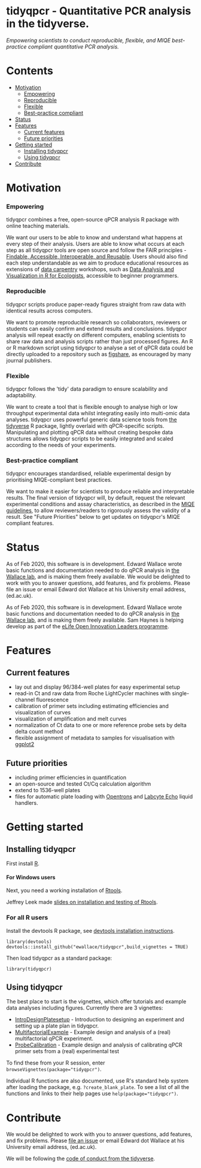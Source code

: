 # tidyqpcr - Quantitative PCR analysis in the tidyverse.

*Empowering scientists to conduct reproducible, flexible, and MIQE best-practice compliant quantitative PCR analysis.*

# Contents

* [Motivation](#Motivation)
	* [Empowering](#Empowering)
	* [Reproducible](#Reproducible)
	* [Flexible](#Flexible)
	* [Best-practice compliant](#Best-practice-compliant)
* [Status](#Status)
* [Features](#Features)
	* [Current features](#Current-features)
	* [Future priorities](#Future-priorities)
* [Getting started](#Getting-started)
	* [Installing tidyqpcr](#Installing-tidyqpcr)
	* [Using tidyqpcr](#Using-tidyqpcr)
* [Contribute](#Contribute)

# Motivation

### Empowering

tidyqpcr combines a free, open-source qPCR analysis R package with online teaching materials. 

We want our users to be able to know and understand what happens at every step of their analysis. Users are able to know what occurs at each step as all tidyqpcr tools are open source and follow the FAIR principles - [Findable, Accessible, Interoperable, and Reusable](https://www.force11.org/group/fairgroup/fairprinciples). Users should also find each step understandable as we aim to produce educational resources as extensions of [data carpentry](https://datacarpentry.org/) workshops, such as [Data Analysis and Visualization in R for Ecologists](https://datacarpentry.org/R-ecology-lesson/), accessible to beginner programmers. 

### Reproducible

tidyqpcr scripts produce paper-ready figures straight from raw data with identical results across computers.

We want to promote reproducible research so collaborators, reviewers or students can easily confirm and extend results and conclusions. tidyqpcr analysis will repeat exactly on different computers, enabling scientists to share raw data and analysis scripts rather than just  processed figures. An R or R markdown script using tidyqpcr to analyse a set of qPCR data could be directly uploaded to a repository such as [figshare](https://figshare.com/), as encouraged by many journal publishers.

### Flexible

tidyqpcr follows the 'tidy' data paradigm to ensure scalability and adaptability.

We want to create a tool that is flexible enough to analyse high or low throughput experimental data whilst integrating easily into multi-omic data analyses. tidyqpcr uses powerful generic data science tools from [the tidyverse](https://www.tidyverse.org/) R package, lightly overlaid with qPCR-specific scripts. Manipulating and plotting qPCR data without creating bespoke data structures allows tidyqpcr scripts to be easily integrated and scaled according to the needs of your experiments.

### Best-practice compliant

tidyqpcr encourages standardised, reliable experimental design by prioritising MIQE-compliant best practices.

We want to make it easier for scientists to produce reliable and interpretable results. The final version of tidyqpcr will, by default, request the relevant experimental conditions and assay characteristics, as described in the [MIQE guidelines](https://academic.oup.com/clinchem/article/55/4/611/5631762), to allow reviewers/readers to rigorously assess the validity of a result. See "Future Priorities" below to get updates on tidyqpcr's MIQE compliant features.

# Status

As of Feb 2020, this software is in development. Edward Wallace wrote basic functions and documentation needed to do qPCR analysis in [the Wallace lab](https://ewallace.github.io/), and is making them freely available. We would be delighted to work with you to answer questions, add features, and fix problems. Please file an issue or email Edward dot Wallace at his University email address, (ed.ac.uk). 

As of Feb 2020, this software is in development. Edward Wallace wrote basic functions and documentation needed to do qPCR analysis in [the Wallace lab](https://ewallace.github.io/), and is making them freely available. Sam Haynes is helping develop as part of the [eLife Open Innovation Leaders programme](https://elifesciences.org/labs/fdcb6588/innovation-leaders-2020-introducing-the-cohort). 

# Features 

## Current features

* lay out and display 96/384-well plates for easy experimental setup
* read-in Ct and raw data from Roche LightCycler machines with single-channel fluorescence
* calibration of primer sets including estimating efficiencies and visualization of curves
* visualization of amplification and melt curves
* normalization of Ct data to one or more reference probe sets by delta delta count method
* flexible assignment of metadata to samples for visualisation with [ggplot2](https://ggplot2.tidyverse.org/)

## Future priorities

* including primer efficiencies in quantification
* an open-source and tested Ct/Cq calculation algorithm
* extend to 1536-well plates 
* files for automatic plate loading with [Opentrons](https://opentrons.com/) and [Labcyte Echo](https://www.labcyte.com/products/liquid-handling/echo-liquid-handlers) liquid handlers.


# Getting started

## Installing tidyqpcr

First install [R](https://www.r-project.org/). 

#### For Windows users

Next, you need a working installation of [Rtools]().

Jeffrey Leek made [slides on installation and testing of Rtools](http://jtleek.com/modules/01_DataScientistToolbox/02_10_rtools/).

### For all R users

Install the devtools R package, see [devtools installation instructions](https://www.r-project.org/nosvn/pandoc/devtools.html). 

```
library(devtools)
devtools::install_github("ewallace/tidyqpcr",build_vignettes = TRUE)
```

Then load tidyqpcr as a standard package:

```
library(tidyqpcr)
```

## Using tidyqpcr

The best place to start is the vignettes, which offer tutorials and example data analyses including figures. Currently there are 3 vignettes:

* [IntroDesignPlatesetup](vignettes/platesetup_vignette.Rmd) - Introduction to designing an experiment and setting up a plate plan in tidyqpcr.
* [MultifactorialExample](vignettes/multifactor_vignette.Rmd) - Example design and analysis of a (real) multifactorial qPCR experiment.
* [ProbeCalibration](vignettes/platesetup_vignette.Rmd) - Example design and analysis of calibrating qPCR primer sets from a (real) experimental test

To find these from your R session, enter `browseVignettes(package="tidyqpcr")`. 


Individual R functions are also documented, use R's standard help system after loading the package, e.g. `?create_blank_plate`. To see a list of all the functions and links to their help pages use `help(package="tidyqpcr")`.

# Contribute

We would be delighted to work with you to answer questions, add features, and fix problems. Please [file an issue](https://github.com/ewallace/tidyqpcr/issues) or email Edward dot Wallace at his University email address, (ed.ac.uk).

We will be following the [code of conduct from the tidyverse](https://dplyr.tidyverse.org/CODE_OF_CONDUCT).
